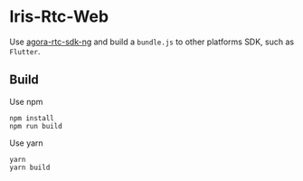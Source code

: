 # Iris-Rtc-Web

Use [agora-rtc-sdk-ng](https://www.npmjs.com/package/agora-rtc-sdk-ng) and build a `bundle.js` to other platforms SDK, such as `Flutter`.

## Build

Use npm

```
npm install
npm run build
```

Use yarn

```
yarn
yarn build
```
